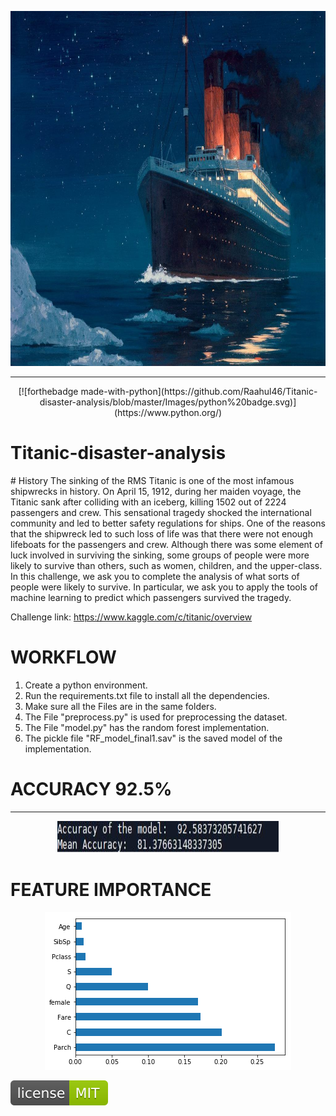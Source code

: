 <p align="center">
  <img width="1024" height="568" src="https://github.com/Raahul46/Titanic-disaster-analysis/blob/master/Images/Titanicpaint.jpg">
</p>
<hr></hr>
<p align="center">
[![forthebadge made-with-python](https://github.com/Raahul46/Titanic-disaster-analysis/blob/master/Images/python%20badge.svg)](https://www.python.org/)


# Titanic-disaster-analysis
</p>
# History 
The sinking of the RMS Titanic is one of the most infamous shipwrecks in history.  On April 15, 1912, during her maiden voyage, the Titanic sank after colliding with an iceberg, killing 1502 out of 2224 passengers and crew. This sensational tragedy shocked the international community and led to better safety regulations for ships.  One of the reasons that the shipwreck led to such loss of life was that there were not enough lifeboats for the passengers and crew. Although there was some element of luck involved in surviving the sinking, some groups of people were more likely to survive than others, such as women, children, and the upper-class.  In this challenge, we ask you to complete the analysis of what sorts of people were likely to survive. In particular, we ask you to apply the tools of machine learning to predict which passengers survived the tragedy.

Challenge link: https://www.kaggle.com/c/titanic/overview

# WORKFLOW

1. Create a python environment.
2. Run the requirements.txt file to install all the dependencies.
3. Make sure all the Files are in the same folders.
4. The File "preprocess.py" is used for preprocessing the dataset.
5. The File "model.py" has the random forest implementation.
6. The pickle file "RF_model_final1.sav" is the saved model of the implementation.

# ACCURACY 92.5%
<hr></hr>
<p align="center">
  <img width="355" height="51" src="https://github.com/Raahul46/Titanic-disaster-analysis/blob/master/Images/final.png">
</p>

# FEATURE IMPORTANCE
<p align="center">
  <img width="394" height="252" src="https://github.com/Raahul46/Titanic-disaster-analysis/blob/master/Images/titanic.png">
</p>

[![MIT license](https://github.com/Raahul46/Titanic-disaster-analysis/blob/master/Images/mit.svg)](https://lbesson.mit-license.org/)
